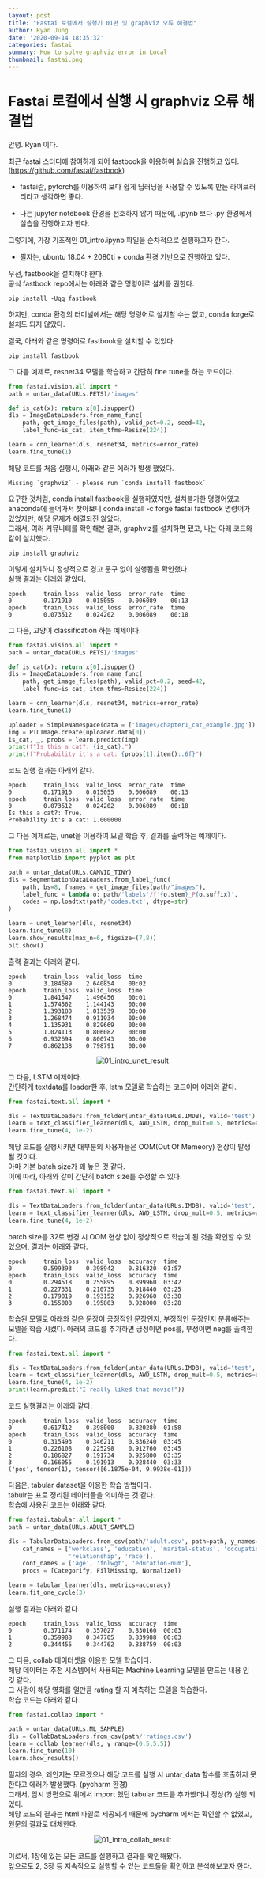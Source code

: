 ```yaml
---
layout: post
title: "Fastai 로컬에서 실행기 01편 및 graphviz 오류 해결법"
author: Ryan Jung
date: '2020-09-14 18:35:32'
categories: fastai
summary: How to solve graphviz error in Local
thumbnail: fastai.png
---
```


# Fastai 로컬에서 실행 시 graphviz 오류 해결법

안녕. Ryan 이다.  
  
최근 fastai 스터디에 참여하게 되어 fastbook을 이용하여 실습을 진행하고 있다.(https://github.com/fastai/fastbook)  
- fastai란, pytorch를 이용하여 보다 쉽게 딥러닝을 사용할 수 있도록 만든 라이브러리라고 생각하면 좋다.  

- 나는 jupyter notebook 환경을 선호하지 않기 때문에, .ipynb 보다 .py 환경에서 실습을 진행하고자 한다.  

그렇기에, 가장 기초적인 01_intro.ipynb 파일을 순차적으로 실행하고자 한다.  

- 필자는, ubuntu 18.04 + 2080ti + conda 환경 기반으로 진행하고 있다.  

우선, fastbook을 설치해야 한다.  
공식 fastbook repo에서는 아래와 같은 명령어로 설치를 권한다.  

```
pip install -Uqq fastbook 
```

하지만, conda 환경의 터미널에서는 해당 명령어로 설치할 수는 없고, conda forge로 설치도 되지 않았다.  

결국, 아래와 같은 명령어로 fastbook을 설치할 수 있었다.  

```
pip install fastbook
```

그 다음 예제로, resnet34 모델을 학습하고 간단히 fine tune을 하는 코드이다.  

```python
from fastai.vision.all import *
path = untar_data(URLs.PETS)/'images'

def is_cat(x): return x[0].isupper()
dls = ImageDataLoaders.from_name_func(
    path, get_image_files(path), valid_pct=0.2, seed=42,
    label_func=is_cat, item_tfms=Resize(224))

learn = cnn_learner(dls, resnet34, metrics=error_rate)
learn.fine_tune(1)
```
해당 코드를 처음 실행시, 아래와 같은 에러가 발생 했었다.
```
Missing `graphviz` - please run `conda install fastbook`
```
요구한 것처럼, conda install fastbook을 실행하였지만, 설치불가한 명령어였고  
anaconda에 들어가서 찾아보니 conda install -c forge fastai fastbook 명령어가 있었지만, 해당 문제가 해결되진 않았다.  
그래서, 여러 커뮤니티를 확인해본 결과, graphviz를 설치하면 됐고, 나는 아래 코드와 같이 설치했다.  
```
pip install graphviz
```
이렇게 설치하니 정상적으로 경고 문구 없이 실행됨을 확인했다.  
실행 결과는 아래와 같았다.  
```
epoch     train_loss  valid_loss  error_rate  time    
0         0.171910    0.015055    0.006089    00:13     
epoch     train_loss  valid_loss  error_rate  time    
0         0.073512    0.024202    0.006089    00:18  
```

그 다음, 고양이 classification 하는 예제이다.  
```python
from fastai.vision.all import *
path = untar_data(URLs.PETS)/'images'

def is_cat(x): return x[0].isupper()
dls = ImageDataLoaders.from_name_func(
    path, get_image_files(path), valid_pct=0.2, seed=42,
    label_func=is_cat, item_tfms=Resize(224))

learn = cnn_learner(dls, resnet34, metrics=error_rate)
learn.fine_tune(1)

uploader = SimpleNamespace(data = ['images/chapter1_cat_example.jpg'])
img = PILImage.create(uploader.data[0])
is_cat, _, probs = learn.predict(img)
print(f"Is this a cat?: {is_cat}.")
print(f"Probability it's a cat: {probs[1].item():.6f}")
```
코드 실행 결과는 아래와 같다.  
```
epoch     train_loss  valid_loss  error_rate  time    
0         0.171910    0.015055    0.006089    00:13     
epoch     train_loss  valid_loss  error_rate  time    
0         0.073512    0.024202    0.006089    00:18     
Is this a cat?: True.
Probability it's a cat: 1.000000
```
그 다음 예제로는, unet을 이용하여 모델 학습 후, 결과를 출력하는 예제이다.
```python
from fastai.vision.all import *
from matplotlib import pyplot as plt

path = untar_data(URLs.CAMVID_TINY)
dls = SegmentationDataLoaders.from_label_func(
    path, bs=8, fnames = get_image_files(path/"images"),
    label_func = lambda o: path/'labels'/f'{o.stem}_P{o.suffix}',
    codes = np.loadtxt(path/'codes.txt', dtype=str)
)

learn = unet_learner(dls, resnet34)
learn.fine_tune(8)
learn.show_results(max_n=6, figsize=(7,8))
plt.show()
```
출력 결과는 아래와 같다.  
```
epoch     train_loss  valid_loss  time    
0         3.184689    2.640854    00:02     
epoch     train_loss  valid_loss  time    
0         1.841547    1.496456    00:01     
1         1.574562    1.144143    00:00     
2         1.393180    1.013539    00:00     
3         1.268474    0.911934    00:00     
4         1.135931    0.829669    00:00     
5         1.024113    0.806082    00:00     
6         0.932694    0.800743    00:00     
7         0.862138    0.798791    00:00
```
<div align=center>

![01_intro_unet_result](https://94juho.github.io/assets/img/fastai_result/01_intro_unet_result.png)

</div>

그 다음, LSTM 예제이다.  
간단하게 textdata를 loader한 후, lstm 모델로 학습하는 코드이며 아래와 같다.
```python
from fastai.text.all import *

dls = TextDataLoaders.from_folder(untar_data(URLs.IMDB), valid='test')
learn = text_classifier_learner(dls, AWD_LSTM, drop_mult=0.5, metrics=accuracy)
learn.fine_tune(4, 1e-2)
```
해당 코드를 실행시키면 대부분의 사용자들은 OOM(Out Of Memeory) 현상이 발생될 것이다.  
아마 기본 batch size가 꽤 높은 것 같다.  
이에 따라, 아래와 같이 간단히 batch size를 수정할 수 있다.  

```python
from fastai.text.all import *

dls = TextDataLoaders.from_folder(untar_data(URLs.IMDB), valid='test', bs=32)
learn = text_classifier_learner(dls, AWD_LSTM, drop_mult=0.5, metrics=accuracy)
learn.fine_tune(4, 1e-2)
```
batch size를 32로 변경 시 OOM 현상 없이 정상적으로 학습이 된 것을 확인할 수 있었으며, 결과는 아래와 같다.  
```
epoch     train_loss  valid_loss  accuracy  time    
0         0.599393    0.398942    0.816320  01:57     
epoch     train_loss  valid_loss  accuracy  time    
0         0.294518    0.255895    0.899960  03:42     
1         0.227331    0.210735    0.918440  03:25     
2         0.179019    0.193152    0.926960  03:30     
3         0.155008    0.195803    0.928000  03:28     
```
학습된 모델로 아래와 같은 문장이 긍정적인 문장인지, 부정적인 문장인지 분류해주는 모델을 학습 시켰다. 아래의 코드를 추가하면 긍정이면 pos를, 부정이면 neg를 출력한다.  

```python
from fastai.text.all import *

dls = TextDataLoaders.from_folder(untar_data(URLs.IMDB), valid='test', bs=32)
learn = text_classifier_learner(dls, AWD_LSTM, drop_mult=0.5, metrics=accuracy)
learn.fine_tune(4, 1e-2)
print(learn.predict("I really liked that movie!"))
```
코드 실행결과는 아래와 같다.
```
epoch     train_loss  valid_loss  accuracy  time    
0         0.617412    0.398000    0.820280  01:58     
epoch     train_loss  valid_loss  accuracy  time    
0         0.315493    0.346211    0.836240  03:45     
1         0.226108    0.225298    0.912760  03:45     
2         0.186827    0.191734    0.925800  03:35     
3         0.166055    0.191913    0.928440  03:33     
('pos', tensor(1), tensor([6.1875e-04, 9.9938e-01]))
```
다음은, tabular dataset을 이용한 학습 방법이다.  
tabulr는 표로 정리된 데이터들을 의미하는 것 같다.  
학습에 사용된 코드는 아래와 같다.  
```python
from fastai.tabular.all import *
path = untar_data(URLs.ADULT_SAMPLE)

dls = TabularDataLoaders.from_csv(path/'adult.csv', path=path, y_names="salary",
    cat_names = ['workclass', 'education', 'marital-status', 'occupation',
                 'relationship', 'race'],
    cont_names = ['age', 'fnlwgt', 'education-num'],
    procs = [Categorify, FillMissing, Normalize])

learn = tabular_learner(dls, metrics=accuracy)
learn.fit_one_cycle(3)
```
실행 결과는 아래와 같다.  

```
epoch     train_loss  valid_loss  accuracy  time    
0         0.371174    0.357027    0.830160  00:03     
1         0.359988    0.347705    0.839988  00:03     
2         0.344455    0.344762    0.838759  00:03  
```

그 다음, collab 데이터셋을 이용한 모델 학습이다.  
해당 데이터는 추천 시스템에서 사용되는 Machine Learning 모델을 만드는 내용 인 것 같다.  
그 사람이 해당 영화를 얼만큼 rating 할 지 예측하는 모델을 학습한다.  
학습 코드는 아래와 같다.  

```python
from fastai.collab import *

path = untar_data(URLs.ML_SAMPLE)
dls = CollabDataLoaders.from_csv(path/'ratings.csv')
learn = collab_learner(dls, y_range=(0.5,5.5))
learn.fine_tune(10)
learn.show_results()
```
필자의 경우, 왜인지는 모르겠으나 해당 코드를 실행 시 untar_data 함수를 호출하지 못한다고 에러가 발생했다. (pycharm 환경)  
그래서, 임시 방편으로 위에서 import 했던 tabular 코드를 추가했더니 정상(?) 실행 되었다.  
해당 코드의 결과는 html 파일로 제공되기 때문에 pycharm 에서는 확인할 수 없었고, 원문의 결과로 대체한다.  

<div align=center>

![01_intro_collab_result](https://94juho.github.io/assets/img/fastai_result/01_intro_collab_result.png)

</div>

이로써, 1장에 있는 모든 코드를 실행하고 결과를 확인해봤다.  
앞으로도 2, 3장 등 지속적으로 실행할 수 있는 코드들을 확인하고 분석해보고자 한다.  